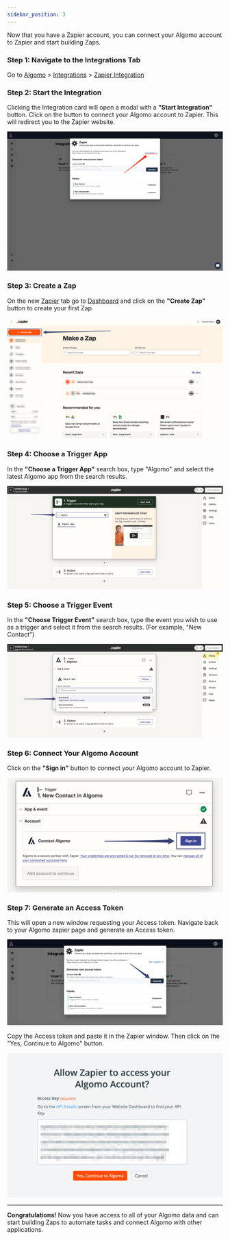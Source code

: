 ```yaml
---
sidebar_position: 3
---
```


Now that you have a Zapier account, you can connect your Algomo account to Zapier and start building Zaps.

### Step 1: Navigate to the Integrations Tab

Go to [Algomo](https://app.algomo.com) > [Integrations](https://app.algomo.com/integrations) > [Zapier Integration](https://app.algomo.com/integrations/zapier)

### Step 2: Start the Integration

Clicking the Integration card will open a modal with a **"Start Integration"** button. Click on the button to connect your Algomo account to Zapier. This will redirect you to the Zapier website.

![Algomo-Zapier-modal](./images/integration_modal.png)

### Step 3: Create a Zap

On the new [Zapier](https://zapier.com/) tab go to [Dashboard](https://zapier.com/app/dashboard) and click on the **"Create Zap"** button to create your first Zap.

![create_zap](./images/create_zap.png)

### Step 4: Choose a Trigger App

In the **"Choose a Trigger App"** search box, type "Algomo" and select the latest Algomo app from the search results.

![choose_app](./images/choose_algomo.png)

### Step 5: Choose a Trigger Event

In the **"Choose Trigger Event"** search box, type the event you wish to use as a trigger and select it from the search results. (For example, "New Contact")

![choose_event](./images/choose_event.png)

### Step 6: Connect Your Algomo Account

Click on the **"Sign in"** button to connect your Algomo account to Zapier.

![sign_in](./images/sign_in.png)

### Step 7: Generate an Access Token

This will open a new window requesting your Access token. Navigate back to your Algomo zapier page and generate an Access token.

![generate_access_token](./images/generate_access_token.png)

Copy the Access token and paste it in the Zapier window. Then click on the "Yes, Continue to Algomo" button.

![zapier_access](./images/zapier_access.png)

---

**Congratulations!** Now you have access to all of your Algomo data and can start building Zaps to automate tasks and connect Algomo with other applications.
